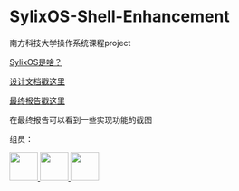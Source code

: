 # SylixOS-Shell-Enhancement

南方科技大学操作系统课程project

[SylixOS是啥？](http://wiki.sylixos.com/index.php/%E7%B3%BB%E7%BB%9F%E7%AE%80%E4%BB%8B)

[设计文档戳这里](https://github.com/JingHuaMan/SylixOS-Shell-Enhancement/blob/main/Design%20Report/Design%20Report.md)

[最终报告戳这里](https://github.com/JingHuaMan/SylixOS-Shell-Enhancement/blob/main/Final%20Report/Final_Report.md)

在最终报告可以看到一些实现功能的截图

组员：

<a href="https://github.com/Chauncey-Xxy">
    <img src="https://avatars.githubusercontent.com/u/70973261?v=4" width="50px">
</a> 
<a href="https://github.com/llyyaa">
    <img src="https://avatars.githubusercontent.com/u/54730425?v=4" width="50px">
</a>
<a href="https://github.com/JingHuaMan">
    <img src="https://avatars.githubusercontent.com/u/49118946?v=4" width="50px">
</a> 
